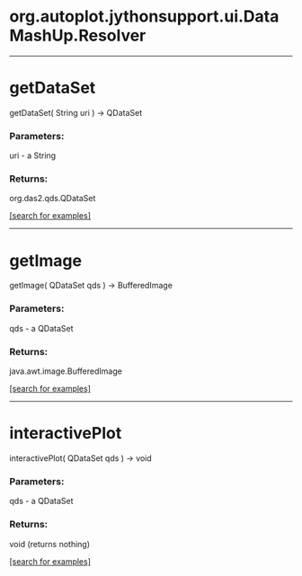 # org.autoplot.jythonsupport.ui.DataMashUp.Resolver
***
<a name="getDataSet"></a>
# getDataSet
getDataSet( String uri ) &rarr; QDataSet



### Parameters:
uri - a String

### Returns:
org.das2.qds.QDataSet


<a href="https://github.com/autoplot/dev/search?q=getDataSet&unscoped_q=getDataSet">[search for examples]</a>

***
<a name="getImage"></a>
# getImage
getImage( QDataSet qds ) &rarr; BufferedImage



### Parameters:
qds - a QDataSet

### Returns:
java.awt.image.BufferedImage


<a href="https://github.com/autoplot/dev/search?q=getImage&unscoped_q=getImage">[search for examples]</a>

***
<a name="interactivePlot"></a>
# interactivePlot
interactivePlot( QDataSet qds ) &rarr; void



### Parameters:
qds - a QDataSet

### Returns:
void (returns nothing)


<a href="https://github.com/autoplot/dev/search?q=interactivePlot&unscoped_q=interactivePlot">[search for examples]</a>

